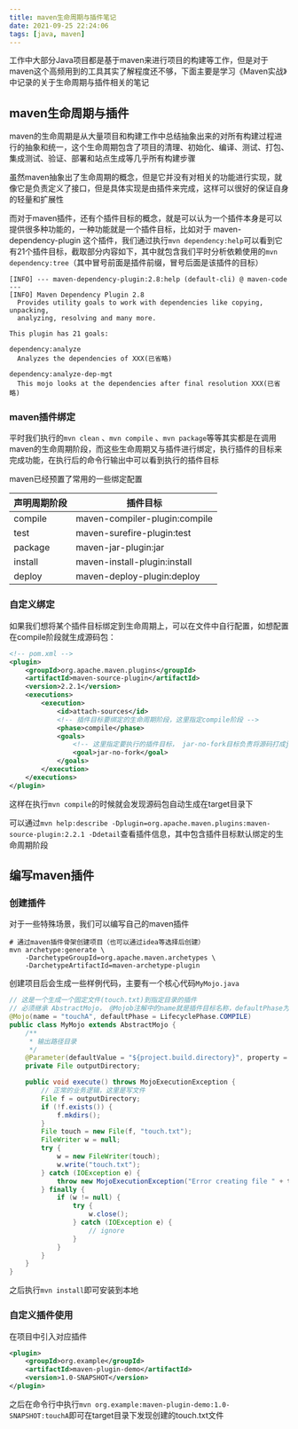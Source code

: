 ```yaml
---
title: maven生命周期与插件笔记
date: 2021-09-25 22:24:06
tags: [java, maven]
---
```


工作中大部分Java项目都是基于maven来进行项目的构建等工作，但是对于maven这个高频用到的工具其实了解程度还不够，下面主要是学习《Maven实战》中记录的关于生命周期与插件相关的笔记

## maven生命周期与插件

maven的生命周期是从大量项目和构建工作中总结抽象出来的对所有构建过程进行的抽象和统一，这个生命周期包含了项目的清理、初始化、编译、测试、打包、集成测试、验证、部署和站点生成等几乎所有构建步骤

虽然maven抽象出了生命周期的概念，但是它并没有对相关的功能进行实现，就像它是负责定义了接口，但是具体实现是由插件来完成，这样可以很好的保证自身的轻量和扩展性

<!-- more -->

而对于maven插件，还有个插件目标的概念，就是可以认为一个插件本身是可以提供很多种功能的，一种功能就是一个插件目标，比如对于 maven-dependency-plugin 这个插件，我们通过执行`mvn dependency:help`可以看到它有21个插件目标，截取部分内容如下，其中就包含我们平时分析依赖使用的`mvn dependency:tree`（其中冒号前面是插件前缀，冒号后面是该插件的目标）

```
[INFO] --- maven-dependency-plugin:2.8:help (default-cli) @ maven-code ---
[INFO] Maven Dependency Plugin 2.8
  Provides utility goals to work with dependencies like copying, unpacking,
  analyzing, resolving and many more.

This plugin has 21 goals:

dependency:analyze
  Analyzes the dependencies of XXX(已省略)

dependency:analyze-dep-mgt
  This mojo looks at the dependencies after final resolution XXX(已省略)
```



### maven插件绑定

平时我们执行的`mvn clean` 、`mvn compile` 、`mvn package`等等其实都是在调用maven的生命周期阶段，而这些生命周期又与插件进行绑定，执行插件的目标来完成功能，在执行后的命令行输出中可以看到执行的插件目标

maven已经预置了常用的一些绑定配置

| 声明周期阶段 | 插件目标                      |
| ------------ | ----------------------------- |
| compile      | maven-compiler-plugin:compile |
| test         | maven-surefire-plugin:test    |
| package      | maven-jar-plugin:jar          |
| install      | maven-install-plugin:install  |
| deploy       | maven-deploy-plugin:deploy    |



### 自定义绑定

如果我们想将某个插件目标绑定到生命周期上，可以在文件中自行配置，如想配置在compile阶段就生成源码包：

```xml
<!-- pom.xml -->
<plugin>
    <groupId>org.apache.maven.plugins</groupId>
    <artifactId>maven-source-plugin</artifactId>
    <version>2.2.1</version>
    <executions>
        <execution>
            <id>attach-sources</id>
            <!-- 插件目标要绑定的生命周期阶段，这里指定compile阶段 -->
            <phase>compile</phase>
            <goals>
                <!-- 这里指定要执行的插件目标， jar-no-fork目标负责将源码打成jar包 -->
                <goal>jar-no-fork</goal>
            </goals>
        </execution>
    </executions>
</plugin>
```

这样在执行`mvn compile`的时候就会发现源码包自动生成在target目录下

可以通过`mvn help:describe -Dplugin=org.apache.maven.plugins:maven-source-plugin:2.2.1 -Ddetail`查看插件信息，其中包含插件目标默认绑定的生命周期阶段



## 编写maven插件

### 创建插件

对于一些特殊场景，我们可以编写自己的maven插件

```shell
# 通过maven插件骨架创建项目（也可以通过idea等选择后创建）
mvn archetype:generate \
    -DarchetypeGroupId=org.apache.maven.archetypes \
    -DarchetypeArtifactId=maven-archetype-plugin
```

创建项目后会生成一些样例代码，主要有一个核心代码`MyMojo.java`

```java
// 这是一个生成一个固定文件(touch.txt)到指定目录的插件
// 必须继承 AbstractMojo， @Mojob注解中的name就是插件目标名称，defaultPhase为默认执行阶段
@Mojo(name = "touchA", defaultPhase = LifecyclePhase.COMPILE)
public class MyMojo extends AbstractMojo {
    /**
     * 输出路径目录
     */
    @Parameter(defaultValue = "${project.build.directory}", property = "outputDir", required = true)
    private File outputDirectory;

    public void execute() throws MojoExecutionException {
        // 正常的业务逻辑，这里是写文件
        File f = outputDirectory;
        if (!f.exists()) {
            f.mkdirs();
        }
        File touch = new File(f, "touch.txt");
        FileWriter w = null;
        try {
            w = new FileWriter(touch);
            w.write("touch.txt");
        } catch (IOException e) {
            throw new MojoExecutionException("Error creating file " + touch, e);
        } finally {
            if (w != null) {
                try {
                    w.close();
                } catch (IOException e) {
                    // ignore
                }
            }
        }
    }
}
```

之后执行`mvn install`即可安装到本地

### 自定义插件使用

在项目中引入对应插件

```xml
<plugin>
    <groupId>org.example</groupId>
    <artifactId>maven-plugin-demo</artifactId>
    <version>1.0-SNAPSHOT</version>
</plugin>
```

之后在命令行中执行`mvn org.example:maven-plugin-demo:1.0-SNAPSHOT:touchA`即可在target目录下发现创建的touch.txt文件
